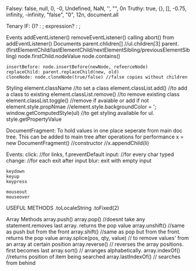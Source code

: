 Falsey:
    false, null, 0, -0, Undefined, NaN, '', "", 0n
Truthy:
    true, {}, [], -0.75, infinity, -infinity, "false", "0", 12n, document.all


Tenary IF:
    ()? : ;
    expression? : ; 

Events
    addEventListener()
    removeEventListener()
    calling abort() from addEventListener() 
Documents
    parent.chlidren[] //ul.children[3]
    parent.(firstElementChild/lastElementChild/nextElementSibling/previousElementSibling)
    node.firstChild.nodeValue
    node.contains()

    insertBefore: node.insertBefore(newNode, refeerceNode)
    replaceChild: parent.replaceChild(new, old)
    cloneNode: node.cloneNode(true/false) //false copies without children

Styling
    element.className //to set a class
    element.classList.add() //to add a class to existing
    element.classList.remove() //to remove existing class
    element.classList.toggle() //remove if avaiable or add if not
    element.style.propNmae //element.style.backgroundColor = ';
    window.getComputedStyle(ul) //to get styling available for ul.
    style.getPropertyValue

DocumentFragment:
    To hold values in one place seperate from main doc tree. This can be added to main tree after operations for performance 
    x = new DocumentFragment() //constructor
    //x.appendChild(li)

Events:
    click: //for links, f.preventDefault
    input: //for every char typed
    change: //for each exit after input
    blur: exit with empty input

    keydown
    keyup
    keypress

    mouseout
    mouseover


USEFUL METHODS
.toLocaleString
.toFixed(2)

Array Methods
    array.push()
    array.pop() //doesnt take any statement.removes last array. returns the pop value
    array.unshift() //same as push but from the front
    array.shift() //same as pop but from the front. returns the pop value
    array.splice(pos, qty, value) // to remove values' from an array at certain position
    array.reverse() // reverses the array positions. first becomes last
    array.sort() // arranges alphabetically.
    array.indexOf() //returns position of item being searched
    array.lastIndexOf() // searches from behind

